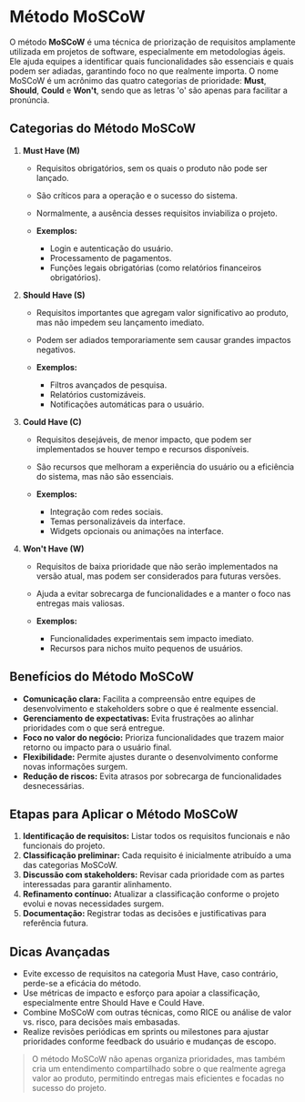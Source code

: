# Método MoSCoW

O método **MoSCoW** é uma técnica de priorização de requisitos amplamente utilizada em projetos de software, especialmente em metodologias ágeis. Ele ajuda equipes a identificar quais funcionalidades são essenciais e quais podem ser adiadas, garantindo foco no que realmente importa. O nome MoSCoW é um acrônimo das quatro categorias de prioridade: **Must**, **Should**, **Could** e **Won't**, sendo que as letras 'o' são apenas para facilitar a pronúncia.

## Categorias do Método MoSCoW

1. **Must Have (M)**

   * Requisitos obrigatórios, sem os quais o produto não pode ser lançado.
   * São críticos para a operação e o sucesso do sistema.
   * Normalmente, a ausência desses requisitos inviabiliza o projeto.
   * **Exemplos:**

     * Login e autenticação do usuário.
     * Processamento de pagamentos.
     * Funções legais obrigatórias (como relatórios financeiros obrigatórios).

2. **Should Have (S)**

   * Requisitos importantes que agregam valor significativo ao produto, mas não impedem seu lançamento imediato.
   * Podem ser adiados temporariamente sem causar grandes impactos negativos.
   * **Exemplos:**

     * Filtros avançados de pesquisa.
     * Relatórios customizáveis.
     * Notificações automáticas para o usuário.

3. **Could Have (C)**

   * Requisitos desejáveis, de menor impacto, que podem ser implementados se houver tempo e recursos disponíveis.
   * São recursos que melhoram a experiência do usuário ou a eficiência do sistema, mas não são essenciais.
   * **Exemplos:**

     * Integração com redes sociais.
     * Temas personalizáveis da interface.
     * Widgets opcionais ou animações na interface.

4. **Won't Have (W)**

   * Requisitos de baixa prioridade que não serão implementados na versão atual, mas podem ser considerados para futuras versões.
   * Ajuda a evitar sobrecarga de funcionalidades e a manter o foco nas entregas mais valiosas.
   * **Exemplos:**

     * Funcionalidades experimentais sem impacto imediato.
     * Recursos para nichos muito pequenos de usuários.

## Benefícios do Método MoSCoW

* **Comunicação clara:** Facilita a compreensão entre equipes de desenvolvimento e stakeholders sobre o que é realmente essencial.
* **Gerenciamento de expectativas:** Evita frustrações ao alinhar prioridades com o que será entregue.
* **Foco no valor do negócio:** Prioriza funcionalidades que trazem maior retorno ou impacto para o usuário final.
* **Flexibilidade:** Permite ajustes durante o desenvolvimento conforme novas informações surgem.
* **Redução de riscos:** Evita atrasos por sobrecarga de funcionalidades desnecessárias.

## Etapas para Aplicar o Método MoSCoW

1. **Identificação de requisitos:** Listar todos os requisitos funcionais e não funcionais do projeto.
2. **Classificação preliminar:** Cada requisito é inicialmente atribuído a uma das categorias MoSCoW.
3. **Discussão com stakeholders:** Revisar cada prioridade com as partes interessadas para garantir alinhamento.
4. **Refinamento contínuo:** Atualizar a classificação conforme o projeto evolui e novas necessidades surgem.
5. **Documentação:** Registrar todas as decisões e justificativas para referência futura.

## Dicas Avançadas

* Evite excesso de requisitos na categoria Must Have, caso contrário, perde-se a eficácia do método.
* Use métricas de impacto e esforço para apoiar a classificação, especialmente entre Should Have e Could Have.
* Combine MoSCoW com outras técnicas, como RICE ou análise de valor vs. risco, para decisões mais embasadas.
* Realize revisões periódicas em sprints ou milestones para ajustar prioridades conforme feedback do usuário e mudanças de escopo.

> O método MoSCoW não apenas organiza prioridades, mas também cria um entendimento compartilhado sobre o que realmente agrega valor ao produto, permitindo entregas mais eficientes e focadas no sucesso do projeto.

